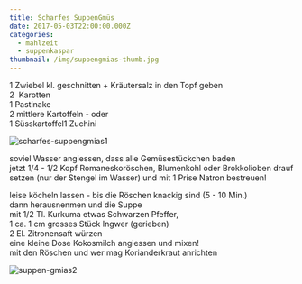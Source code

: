 ```yaml
---
title: Scharfes SuppenGmüs
date: 2017-05-03T22:00:00.000Z
categories:
  - mahlzeit
  - suppenkaspar
thumbnail: /img/suppengmias-thumb.jpg
---
```

1 Zwiebel kl. geschnitten + Kräutersalz in den Topf geben  
2  Karotten  
1 Pastinake  
2 mittlere Kartoffeln - oder   
1 Süsskartoffel1 Zuchini

![scharfes-suppengmias1](/img/suppengmias1.jpg)

soviel Wasser angiessen, dass alle Gemüsestückchen baden  
jetzt 1/4 - 1/2 Kopf Romaneskoröschen, Blumenkohl oder Brokkolioben drauf setzen (nur der Stengel im Wasser) und mit 1 Prise Natron bestreuen!

leise köcheln lassen - bis die Röschen knackig sind (5 - 10 Min.)  
dann herausnenmen und die Suppe   
mit 1/2 Tl. Kurkuma etwas Schwarzen Pfeffer,  
1 ca. 1 cm grosses Stück Ingwer (gerieben)  
2 El. Zitronensaft würzen  
eine kleine Dose Kokosmilch angiessen und mixen!  
mit den Röschen und wer mag Korianderkraut anrichten

![suppen-gmias2](/img/suppengmias2.jpg)
